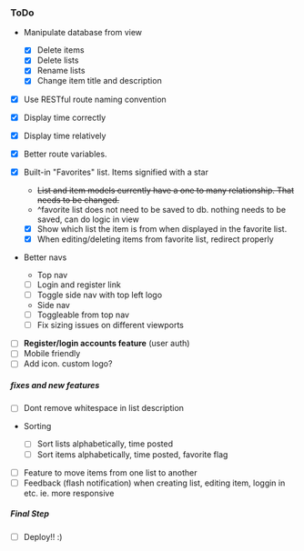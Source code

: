 ### ToDo

- Manipulate database from view

    - [x] Delete items
    - [x] Delete lists
    - [x] Rename lists
    - [x] Change item title and description

- [x] Use RESTful route naming convention
- [x] Display time correctly
- [x] Display time relatively
- [x] Better route variables. 

- [x] Built-in "Favorites" list. Items signified with a star

    + ~~List and item models currently have a one to many relationship. That needs to be changed.~~
    + ^favorite list does not need to be saved to db. nothing needs to be saved, can do logic in view
    - [x] Show which list the item is from when displayed in the favorite list.
    - [x] When editing/deleting items from favorite list, redirect properly

- Better navs

    - Top nav

	- [ ] Login and register link
	- [ ] Toggle side nav with top left logo

    - Side nav

	- [ ] Toggleable from top nav
	- [ ] Fix sizing issues on different viewports

- [ ] **Register/login accounts feature** (user auth)
- [ ] Mobile friendly
- [ ] Add icon. custom logo?

##### fixes and new features

- [ ] Dont remove whitespace in list description
- Sorting

    - [ ] Sort lists alphabetically, time posted
    - [ ] Sort items alphabetically, time posted, favorite flag

- [ ] Feature to move items from one list to another
- [ ] Feedback (flash notification) when creating list, editing item, loggin in etc. ie. more responsive

##### Final Step

- [ ] Deploy!! :)
